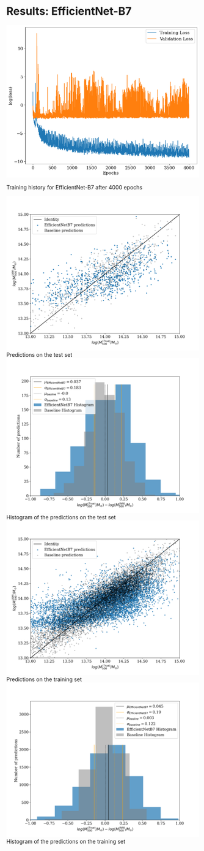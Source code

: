 # Results: EfficientNet-B7

<div class="grid grid-cols-2 justify-center justify-items-center items-start">

<div class="opacity-100">
<img src="/images/results/efficient/eff_history.png" class="max-h-95 shadow-lg"/>
<p class="text-gray-600 font-italic text-sm">
Training history for EfficientNet-B7 after 4000 epochs
</p>
</div>
<div class="grid grid-cols-2 gap-2 ml-4 opacity-100">
<div>
<img src="/images/results/efficient/test_EfficientNetB7_scatter.png" class="max-h-40 shadow-lg"/>
<div class="text-gray-600 font-italic text-xs mt-3">
Predictions on the test set
</div>
</div>
<div>
<img src="/images/results/efficient/test_EfficientNetB7_hist.png" class="max-h-39.5 shadow-lg"/>
<div class="text-gray-600 font-italic text-xs mt-3">
Histogram of the predictions on the test set
</div>
</div>
<div>
<img src="/images/results/efficient/training_EfficientNetB7_scatter.png" class="max-h-40 shadow-lg"/>
<div class="text-gray-600 font-italic text-xs mt-3">
Predictions on the training set
</div>
</div>
<div>
<img src="/images/results/efficient/training_EfficientNetB7_hist.png" class="max-h-39.5 shadow-lg"/>
<div class="text-gray-600 font-italic text-xs mt-3">
Histogram of the predictions on the training set
</div>
</div>
</div>


</div>